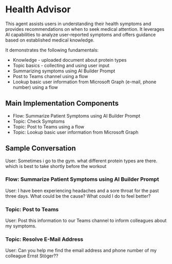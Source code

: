 # Health Advisor

This agent assists users in understanding their health symptoms and provides recommendations on when to seek medical attention. It leverages AI capabilities to analyze user-reported symptoms and offers guidance based on established medical knowledge.

It demonstrates the following fundamentals:

- Knowledge - uploaded document about protein types
- Topic basics - collecting and using user input
- Summarizing symptoms using AI Builder Prompt
- Post to Teams channel using a flow
- Lookup basic user information from Microsoft Graph (e-mail, phone number) using a flow

## Main Implementation Components

- Flow: Summarize Patient Symptoms using AI Builder Prompt
- Topic: Check Symptoms
- Topic: Post to Teams using a flow
- Topic: Lookup basic user information from Microsoft Graph

## Sample Conversation

User: Sometimes i go to the gym. what different protein types are there. which is best to take shortly before the workout

### Flow: Summarize Patient Symptoms using AI Builder Prompt

User: I have been experiencing headaches and a sore throat for the past three days. What could be the cause? What could I do to feel better?

### Topic: Post to Teams

User: Post this information to our Teams channel to inform colleagues about my symptoms.

### Topic: Resolve E-Mail Address

User: Can you help me find the email address and phone number of my colleague Ernst Stöger??
